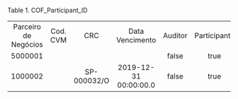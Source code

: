 <div id="d134554e1" class="table">

<div class="table-title">

Table 1. COF\_Participant\_ID

</div>

<div class="table-contents">

|                      |          |             |                       |         |              |                      |                           |        |                 |                          |                      |
| :------------------: | :------: | :---------: | :-------------------: | :-----: | :----------: | :------------------: | :-----------------------: | :----: | :-------------: | :----------------------: | :------------------: |
| Parceiro de Negócios | Cod. CVM |     CRC     |    Data Vencimento    | Auditor | Participante | COF\_Participant\_ID | Qualificação do Assinante | UF CRC | Tipo da Relação | Número Sequencial do CRC | Período (Ano Fiscal) |
|       5000001        |          |             |                       |  false  |     true     |       5000000        |            203            |        |                 |                          |       5000024        |
|       1000002        |          | SP-000032/O | 2019-12-31 00:00:00.0 |  false  |     true     |       5000001        |            900            |  465   |                 |           123            |       5000024        |

</div>

</div>
